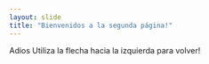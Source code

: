 ```yaml
---
layout: slide
title: "Bienvenidos a la segunda página!"
---
```

Adios
Utiliza la flecha hacia la izquierda para volver!
